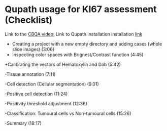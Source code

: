 # Qupath usage for KI67 assessment (Checklist)
Link to the [CBQA video:](https://youtu.be/Yemx9tIqRs0)
Link to Qupath installation installation [link](https://qupath.readthedocs.io/en/0.4/docs/intro/installation.html#installation)

- Creating a project with a new empty directory and adding cases (whole slide images) (3:06)
- Inspecting color spaces with Brignest/Contrast function (4:45)

+Calibrating the vectors of Hematoxylin and Dab (5:42)

-Tissue annotation (7:11)

-Cell detection (Cellular segmentation) (9.01)

-Positive cell detection (11:24)

-Positivity threshold adjustment (12:36)

-Classification: Tumoural cells vs Non-tumoural cells (15:26)

-Summary (18:17)

